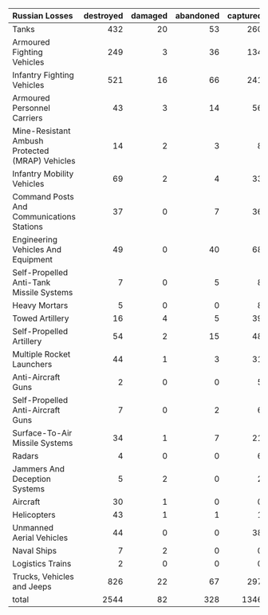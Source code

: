| Russian Losses                                   |   destroyed |   damaged |   abandoned |   captured |   total |
|:-------------------------------------------------|------------:|----------:|------------:|-----------:|--------:|
| Tanks                                            |         432 |        20 |          53 |        260 |     765 |
| Armoured Fighting Vehicles                       |         249 |         3 |          36 |        134 |     422 |
| Infantry Fighting Vehicles                       |         521 |        16 |          66 |        241 |     844 |
| Armoured Personnel Carriers                      |          43 |         3 |          14 |         56 |     116 |
| Mine-Resistant Ambush Protected  (MRAP) Vehicles |          14 |         2 |           3 |          8 |      27 |
| Infantry Mobility Vehicles                       |          69 |         2 |           4 |         33 |     108 |
| Command Posts And Communications Stations        |          37 |         0 |           7 |         36 |      80 |
| Engineering Vehicles And Equipment               |          49 |         0 |          40 |         68 |     157 |
| Self-Propelled Anti-Tank Missile Systems         |           7 |         0 |           5 |          8 |      20 |
| Heavy Mortars                                    |           5 |         0 |           0 |          8 |      13 |
| Towed Artillery                                  |          16 |         4 |           5 |         39 |      64 |
| Self-Propelled Artillery                         |          54 |         2 |          15 |         48 |     119 |
| Multiple Rocket Launchers                        |          44 |         1 |           3 |         31 |      79 |
| Anti-Aircraft Guns                               |           2 |         0 |           0 |          5 |       7 |
| Self-Propelled Anti-Aircraft Guns                |           7 |         0 |           2 |          6 |      15 |
| Surface-To-Air Missile Systems                   |          34 |         1 |           7 |         21 |      63 |
| Radars                                           |           4 |         0 |           0 |          6 |      10 |
| Jammers And Deception Systems                    |           5 |         2 |           0 |          2 |       9 |
| Aircraft                                         |          30 |         1 |           0 |          0 |      31 |
| Helicopters                                      |          43 |         1 |           1 |          1 |      46 |
| Unmanned Aerial Vehicles                         |          44 |         0 |           0 |         38 |      82 |
| Naval Ships                                      |           7 |         2 |           0 |          0 |       9 |
| Logistics Trains                                 |           2 |         0 |           0 |          0 |       2 |
| Trucks, Vehicles and Jeeps                       |         826 |        22 |          67 |        297 |    1212 |
| total                                            |        2544 |        82 |         328 |       1346 |    4300 |